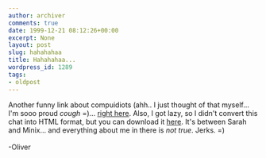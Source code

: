 ```yaml
---
author: archiver
comments: true
date: 1999-12-21 08:12:26+00:00
excerpt: None
layout: post
slug: hahahahaa
title: Hahahahaa...
wordpress_id: 1289
tags:
- oldpost
---
```


Another funny link about compuidiots (ahh.. I just thought of that myself... I'm sooo proud *cough* =)... <a href=http://rinkworks.com/stupid/cs_power.shtml target="new">right here</a>. Also, I got lazy, so I didn't convert this chat into HTML format, but you can download it <a href=http://www.oliverweb.com/chats/pathetic.doc>here</a>. It's between Sarah and Minix... and everything about me in there is <i>not true</i>. Jerks. =)<br /><br />-Oliver